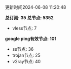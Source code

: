 更新时间2024-06-08 11:20:48

**总订阅: 35**
**总节点: 5352**
- vless节点: 7

**google ping有效节点: 101**
- ss节点: 36
- trojan节点: 25
- v2ray节点: 40
